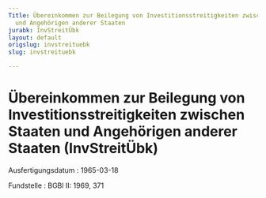 ```yaml
---
Title: Übereinkommen zur Beilegung von Investitionsstreitigkeiten zwischen Staaten
  und Angehörigen anderer Staaten
jurabk: InvStreitÜbk
layout: default
origslug: invstreituebk
slug: invstreituebk

---
```


# Übereinkommen zur Beilegung von Investitionsstreitigkeiten zwischen Staaten und Angehörigen anderer Staaten (InvStreitÜbk)

Ausfertigungsdatum
:   1965-03-18

Fundstelle
:   BGBl II: 1969, 371

